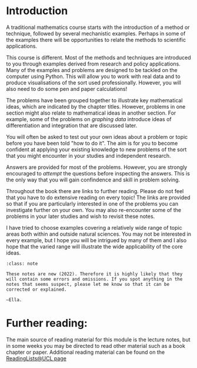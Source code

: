 # Introduction

A traditional mathematics course starts with the introduction of a method or technique, followed by several mechanistic examples. Perhaps in some of the examples there will be opportunities to relate the methods to scientific applications.

This course is different. Most of the methods and techniques are introduced to you through examples derived from research and policy applications. Many of the examples and problems are designed to be tackled on the computer using Python. This will allow you to work with real data and to produce visualisations of the sort used professionally. However, you will also need to do some pen and paper calculations!

The problems have been grouped together to illustrate key mathematical ideas, which are indicated by the chapter titles. However, problems in one section might also relate to mathematical ideas in another section. For example, some of the problems on *graphing data* introduce ideas of differentiation and integration that are discussed later.

You will often be asked to test out your own ideas about a problem or topic before you have been told "how to do it". The aim is for you to become confident at applying your existing knowledge to new problems of the sort that you might encounter in your studies and independent research.

Answers are provided for most of the problems. However, you are strongly encouraged to *attempt* the questions before inspecting the answers. This is the only way that you will gain confindence and skill in problem solving.

Throughout the book there are links to further reading. Please do not feel that you have to do extensive reading on every topic! The links are provided so that if you are particularly interested in one of the problems you can investigate further on your own. You may also re-encounter some of the problems in your later studies and wish to revisit these notes.

I have tried to choose examples covering a relatively wide range of topic areas both within and outside natural sciences. You may not be interested in every example, but I hope you will be intrigued by many of them and I also hope that the varied range will illustrate the wide applicability of the core ideas.


```{admonition} Please kindly note
:class: note

These notes are new (2022). Therefore it is highly likely that they will contain some errors and omissions. If you spot anything in the notes that seems suspect, please let me know so that it can be corrected or explained.

–Ella.

```


# Further reading:

The main source of reading material for this module is the lecture notes, but in some weeks you may be directed to read other material such as a book chapter or paper. Additional reading material can be found on the [ReadingLists@UCL page](https://rl.talis.com/3/ucl/lists/B17BD52C-30C8-59CD-0411-AF77616F187B.html?lang=en)
